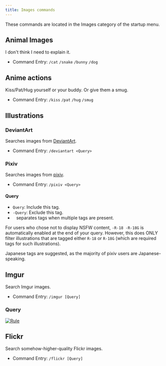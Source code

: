 ```yaml
---
title: Images commands
---
```


These commands are located in the Images category of the startup menu.

## Animal Images
I don't think I need to explain it.

* Command Entry: `/cat` `/snake` `/bunny` `/dog`

## Anime actions
Kiss/Pat/Hug yourself or your buddy. Or give them a smug.

* Command Entry: `/kiss` `/pat` `/hug` `/smug`

## Illustrations
### DeviantArt
Searches images from [DeviantArt](http://deviantart.com).

* Command Entry: `/deviantart <Query>`

### Pixiv
Searches images from [pixiv](http://pixiv.net).

* Command Entry: `/pixiv <Query>`

#### Query

* `Query`: Include this tag.
* `-Query`: Exclude this tag.
* ` ` separates tags when multiple tags are present.

For users who chose not to display NSFW content, `-R-18 -R-18G` is automatically enabled at the end of your query. However, this does ONLY filter illustrations that are tagged either `R-18` or `R-18G` (which are required tags for such illustrations).

Japanese tags are suggested, as the majority of pixiv users are Japanese-speaking.

## Imgur
Search Imgur images.

* Command Entry: `/imgur [Query]`

### Query
[![Rule](https://cdn.discordapp.com/attachments/188796780597477376/264894105807486976/Screen_Shot_2016-12-31_at_6.14.11_PM.png)](https://api.imgur.com/endpoints/gallery#gallery-search)

## Flickr
Search somehow-higher-quality Flickr images.

* Command Entry: `/flickr [Query]`
